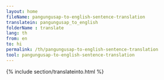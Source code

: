 ```yaml
---
layout: home
fileName: pangungusap-to-english-sentence-translation
translatein: pangungusap_to_english
folderName : translate
lang: th
from: en
to: hi
permalink: /th/pangungusap-to-english-sentence-translation
tool: pangungusap-to-english-sentence-translation
---
```

{% include section/translateinto.html %}